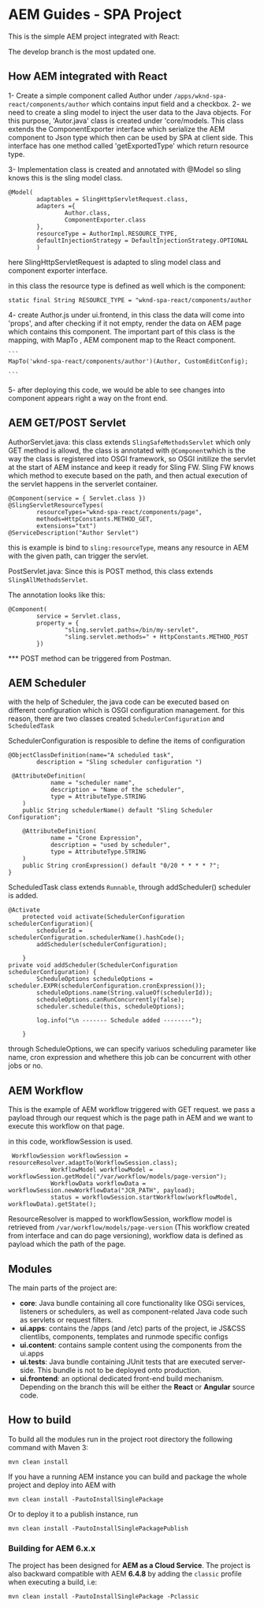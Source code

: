 # AEM Guides - SPA Project

This is the simple AEM project integrated with React:

The develop branch is the most updated one.

## How AEM integrated with React

1- Create a simple component called Author under `/apps/wknd-spa-react/components/author` which contains input field and a checkbox.
2- we need to create a sling model to inject the user data to the Java objects. For this purpose, 'Autor.java' class is created under 'core/models.
    This class extends the ComponentExporter interface which serialize the AEM component to Json type which then can be used by SPA at client side. This             interface has one method called 'getExportedType' which return resource type.
    
3- Implementation class is created and annotated with @Model so sling knows this is the sling model class.
```
@Model(
        adaptables = SlingHttpServletRequest.class,
        adapters ={
                Author.class,
                ComponentExporter.class
        },
        resourceType = AuthorImpl.RESOURCE_TYPE,
        defaultInjectionStrategy = DefaultInjectionStrategy.OPTIONAL
        )
```
here SlingHttpServletRequest is adapted to sling model class and component exporter interface.    

in this class the resource type is defined as well which is the component:
```
static final String RESOURCE_TYPE = "wknd-spa-react/components/author
```

4- create Author.js under ui.frontend,
    in this class the data will come into 'props', and after checking if it not empty, render the data on AEM page which contains this component.
    The important part of this class is the mapping, with MapTo , AEM component map to the React component.
    
    ```
    MapTo('wknd-spa-react/components/author')(Author, CustomEditConfig);
    
    ```

5- after deploying this code, we would be able to see changes into component appears right a way on the front end.

## AEM GET/POST Servlet

AuthorServlet.java:
this class extends `SlingSafeMethodsServlet` which only GET method is allowd, the class is annotated with `@Component`which is the way the class is registered into OSGI framework, so OSGI initilize the servlet at the start of AEM instance and keep it ready for Sling FW. Sling FW knows which method to execute based on the path, and then actual execution of the servlet happens in the serverlet container.

```
@Component(service = { Servlet.class })
@SlingServletResourceTypes(
        resourceTypes="wknd-spa-react/components/page",
        methods=HttpConstants.METHOD_GET,
        extensions="txt")
@ServiceDescription("Author Servlet")
```

this is example is bind to `sling:resourceType`, means any resource in AEM with the given path, can trigger the servlet.

PostServlet.java:
Since this is POST method, this class extends `SlingAllMethodsServlet`.

The annotation looks like this:

```
@Component(
        service = Servlet.class,
        property = {
                "sling.servlet.paths=/bin/my-servlet",
                "sling.servlet.methods=" + HttpConstants.METHOD_POST
        })
```

*** POST method can be triggered from Postman.

## AEM Scheduler

with the help of Scheduler, the java code can be executed based on different configuration which is OSGI configuration management. for this reason, there are two classes created `SchedulerConfiguration` and `ScheduledTask`

SchedulerConfiguration is resposible to define the items of configuration 

```
@ObjectClassDefinition(name="A scheduled task",
        description = "Sling scheduler configuration ")

 @AttributeDefinition(
            name = "scheduler name",
            description = "Name of the scheduler",
            type = AttributeType.STRING
    )
    public String schedulerName() default "Sling Scheduler Configuration";

    @AttributeDefinition(
            name = "Crone Expression",
            description = "used by scheduler",
            type = AttributeType.STRING
    )
    public String cronExpression() default "0/20 * * * * ?";
}

```

ScheduledTask class extends `Runnable`, through addScheduler() scheduler is added.

```
@Activate
    protected void activate(SchedulerConfiguration schedulerConfiguration){
        schedulerId = schedulerConfiguration.schedulerName().hashCode();
        addScheduler(schedulerConfiguration);

    }
private void addScheduler(SchedulerConfiguration schedulerConfiguration) {
        ScheduleOptions scheduleOptions = scheduler.EXPR(schedulerConfiguration.cronExpression());
        scheduleOptions.name(String.valueOf(schedulerId));
        scheduleOptions.canRunConcurrently(false);
        scheduler.schedule(this, scheduleOptions);

        log.info("\n ------- Schedule added --------");

    }
```
through ScheduleOptions, we can specify variuos scheduling parameter like name, cron expression and whethere this job can be concurrent with other jobs or no.

## AEM Workflow

This is the example of AEM workflow triggered with GET request. we pass a payload through our request which is the page path in AEM and we want to execute this workflow on that page.

in this code, workflowSession is used.

```
 WorkflowSession workflowSession = resourceResolver.adaptTo(WorkflowSession.class);
            WorkflowModel workflowModel = workflowSession.getModel("/var/workflow/models/page-version");
            WorkflowData workflowData = workflowSession.newWorkflowData("JCR_PATH", payload);
            status = workflowSession.startWorkflow(workflowModel, workflowData).getState();
```

ResourceResolver is mapped to workflowSession, workflow model is retrieved from `/var/workflow/models/page-version` (This workflow created from interface and can do page versioning), workflow data is defined as payload which the path of the page.

## Modules

The main parts of the project are:

* **core**: Java bundle containing all core functionality like OSGi services, listeners or schedulers, as well as component-related Java code such as servlets or request filters.
* **ui.apps**: contains the /apps (and /etc) parts of the project, ie JS&CSS clientlibs, components, templates and runmode specific configs
* **ui.content**: contains sample content using the components from the ui.apps
* **ui.tests**: Java bundle containing JUnit tests that are executed server-side. This bundle is not to be deployed onto production.
* **ui.frontend**: an optional dedicated front-end build mechanism. Depending on the branch this will be either the **React** or **Angular** source code.

## How to build

To build all the modules run in the project root directory the following command with Maven 3:

    mvn clean install

If you have a running AEM instance you can build and package the whole project and deploy into AEM with

    mvn clean install -PautoInstallSinglePackage

Or to deploy it to a publish instance, run

    mvn clean install -PautoInstallSinglePackagePublish

### Building for AEM 6.x.x

The project has been designed for **AEM as a Cloud Service**. The project is also backward compatible with AEM **6.4.8** by adding the `classic` profile when executing a build, i.e:

    mvn clean install -PautoInstallSinglePackage -Pclassic
    
